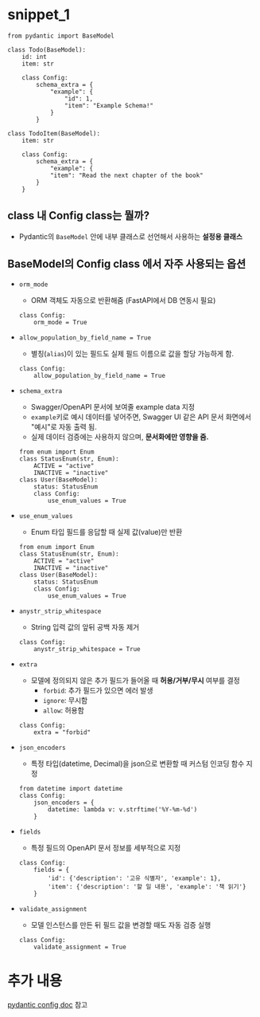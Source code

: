 
# snippet_1

```
from pydantic import BaseModel

class Todo(BaseModel):
    id: int
    item: str

    class Config:
        schema_extra = {
            "example": {
                "id": 1,
                "item": "Example Schema!"
            }
        }

class TodoItem(BaseModel):
    item: str
    
    class Config:
        schema_extra = {
            "example": {
            "item": "Read the next chapter of the book"
        }  
    }
```

## class 내 Config class는 뭘까?
- Pydantic의 `BaseModel` 안에 내부 클래스로 선언해서 사용하는 **설정용 클래스**

## BaseModel의 Config class 에서 자주 사용되는 옵션
- `orm_mode`
	- ORM 객체도 자동으로 반환해줌 (FastAPI에서 DB 연동시 필요)
	```
	class Config:
	    orm_mode = True
	```
	
- `allow_population_by_field_name = True`
	- 별칭(`alias`)이 있는 필드도 실제 필드 이름으로 값을 할당 가능하게 함.
	```
	class Config:
	    allow_population_by_field_name = True
	```
	
- `schema_extra`
	- Swagger/OpenAPI 문서에 보여줄 example data 지정
	- `example`키로 예시 데이터를 넣어주면, Swagger UI 같은 API 문서 화면에서 "예시"로 자동 출력 됨.
	- 실제 데이터 검증에는 사용하지 않으며, **문서화에만 영향을 줌.**
	```
	from enum import Enum
	class StatusEnum(str, Enum):
	    ACTIVE = "active"
	    INACTIVE = "inactive"
	class User(BaseModel):
	    status: StatusEnum
	    class Config:
	        use_enum_values = True	
	```
	
- `use_enum_values`
	- Enum 타입 필드를 응답할 때 실제 값(value)만 반환
	```
	from enum import Enum
	class StatusEnum(str, Enum):
	    ACTIVE = "active"
	    INACTIVE = "inactive"
	class User(BaseModel):
	    status: StatusEnum
	    class Config:
	        use_enum_values = True
	```

- `anystr_strip_whitespace`
	- String 입력 값의 앞뒤 공백 자동 제거
	```
	class Config:
	    anystr_strip_whitespace = True
	```

- `extra`
	- 모델에 정의되지 않은 추가 필드가 들어올 때 **허용/거부/무시** 여부를 결정
		- `forbid`: 추가 필드가 있으면 에러 발생
		- `ignore`: 무시함
		- `allow`: 허용함
	```
	class Config:
	    extra = "forbid"
	```

- `json_encoders`
	- 특정 타입(datetime, Decimal)을 json으로 변환할 때 커스텀 인코딩 함수 지정
	```
	from datetime import datetime
	class Config:
	    json_encoders = {
	        datetime: lambda v: v.strftime('%Y-%m-%d')
	    }
	```

- `fields`
	- 특정 필드의 OpenAPI 문서 정보를 세부적으로 지정
	```
	class Config:
	    fields = {
	        'id': {'description': '고유 식별자', 'example': 1},
	        'item': {'description': '할 일 내용', 'example': '책 읽기'}
	    }
	```

- `validate_assignment`
	- 모델 인스턴스를 만든 뒤 필드 값을 변경할 때도 자동 검증 실행
	```
	class Config:
	    validate_assignment = True
	```

# 추가 내용
[pydantic config doc](https://docs.pydantic.dev/latest/api/config/) 참고
